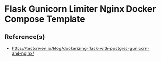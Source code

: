 # Flask Gunicorn Limiter Nginx Docker Compose Template

## Reference(s)
- https://testdriven.io/blog/dockerizing-flask-with-postgres-gunicorn-and-nginx/